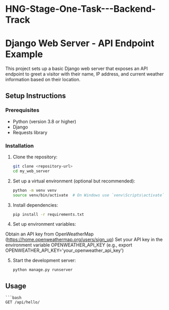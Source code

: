 # HNG-Stage-One-Task---Backend-Track

# Django Web Server - API Endpoint Example

This project sets up a basic Django web server that exposes an API endpoint to greet a visitor with their name, IP address, and current weather information based on their location.

## Setup Instructions

### Prerequisites

- Python (version 3.8 or higher)
- Django
- Requests library

### Installation

1. Clone the repository:

   ```bash
   git clone <repository-url>
   cd my_web_server

2. Set up a virtual environment (optional but recommended):

    ```bash
    python -m venv venv
    source venv/bin/activate  # On Windows use `venv\Scripts\activate`

3. Install dependencies:

    ```bash
    pip install -r requirements.txt

4. Set up environment variables:

Obtain an API key from OpenWeatherMap (https://home.openweathermap.org/users/sign_up)
Set your API key in the environment variable OPENWEATHER_API_KEY (e.g., export OPENWEATHER_API_KEY='your_openweather_api_key')

5. Start the development server:

    ```bash
    python manage.py runserver


## Usage

    ```bash
    GET /api/hello/
